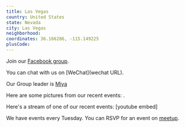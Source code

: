 ```yaml
---
title: Las Vegas
country: United States
state: Nevada
city: Las Vegas
neighborhood: 
coordinates: 36.166286, -115.149225
plusCode:
---
```

Join our [Facebook group](https://www.facebook.com/groups/free.code.camp.las.vegas.nv).

You can chat with us on [WeChat](wechat URL).

Our Group leader is [Miya](freecodecamp.org/miya)

Here are some pictures from our recent events:
![]().

Here's a stream of one of our recent events:
[youtube embed]

We have events every Tuesday. You can RSVP for an event on [meetup](meetupurl).

